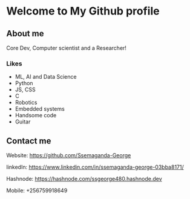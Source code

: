 
# Welcome to My Github profile

## About me
 Core Dev, Computer scientist and a Researcher! 

### Likes
* ML, AI and Data Science
* Python
* JS, CSS
* C
* Robotics
* Embedded systems
* Handsome code
* Guitar






## Contact me
Website: https://github.com/Ssemaganda-George

linkedIn: https://www.linkedin.com/in/ssemaganda-george-03bba8171/

Hashnode: https://hashnode.com/ssgeorge480.hashnode.dev

Mobile: +256759918649


<!---
Ssemaganda-George/Ssemaganda-George is a ✨ special ✨ repository because its `README.md` (this file) appears on your GitHub profile.
You can click the Preview link to take a look at your changes.
--->

